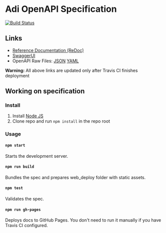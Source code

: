 # Adi OpenAPI Specification
[![Build Status](https://travis-ci.com/zuusio/api.svg?branch=master)](https://travis-ci.com/zuusio/api)

## Links

- [Reference Documentation (ReDoc)](https://zuusio.github.io/api/)
- [SwaggerUI](https://zuusio.github.io/api/swagger-ui/)
- OpenAPI Raw Files: [JSON](https://zuusio.github.io/api/openapi.json) [YAML](https://zuusio.github.io/api/openapi.yaml)

**Warning:** All above links are updated only after Travis CI finishes deployment

## Working on specification
### Install

1. Install [Node JS](https://nodejs.org/)
2. Clone repo and run `npm install` in the repo root

### Usage

#### `npm start`
Starts the development server.

#### `npm run build`
Bundles the spec and prepares web_deploy folder with static assets.

#### `npm test`
Validates the spec.

#### `npm run gh-pages`
Deploys docs to GitHub Pages. You don't need to run it manually if you have Travis CI configured.
